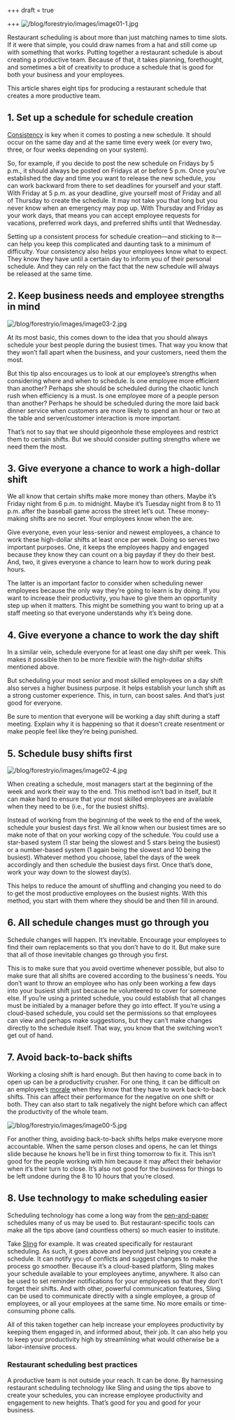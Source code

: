 +++
draft = true

+++
![/blog/forestryio/images/image01-1.jpg](/blog/forestryio/images/image01-1.jpg)

Restaurant scheduling is about more than just matching names to time slots. If it were that simple, you could draw names from a hat and still come up with something that works. Putting together a restaurant schedule is about creating a productive team. Because of that, it takes planning, forethought, and sometimes a bit of creativity to produce a schedule that is good for both your business and your employees.

This article shares eight tips for producing a restaurant schedule that creates a more productive team.

## 1\. Set up a schedule for schedule creation

[Consistency](https://getsling.com/blog/post/effective-leaders/) is key when it comes to posting a new schedule. It should occur on the same day and at the same time every week (or every two, three, or four weeks depending on your system).

So, for example, if you decide to post the new schedule on Fridays by 5 p.m., it should always be posted on Fridays at or before 5 p.m. Once you’ve established the day and time you want to release the new schedule, you can work backward from there to set deadlines for yourself and your staff. With Friday at 5 p.m. as your deadline, give yourself most of Friday and all of Thursday to create the schedule. It may not take you that long but you never know when an emergency may pop up. With Thursday and Friday as your work days, that means you can accept employee requests for vacations, preferred work days, and preferred shifts until that Wednesday.

Setting up a consistent process for schedule creation—and sticking to it—can help you keep this complicated and daunting task to a minimum of difficulty. Your consistency also helps your employees know what to expect. They know they have until a certain day to inform you of their personal schedule. And they can rely on the fact that the new schedule will always be released at the same time.

## 2\. Keep business needs and employee strengths in mind

![/blog/forestryio/images/image03-2.jpg](/blog/forestryio/images/image03-2.jpg)

At its most basic, this comes down to the idea that you should always schedule your best people during the busiest times. That way you know that they won’t fall apart when the business, and your customers, need them the most.

But this tip also encourages us to look at our employee’s strengths when considering where and when to schedule. Is one employee more efficient than another? Perhaps she should be scheduled during the chaotic lunch rush when efficiency is a must. Is one employee more of a people person than another? Perhaps he should be scheduled during the more laid back dinner service when customers are more likely to spend an hour or two at the table and server/customer interaction is more important.

That’s not to say that we should pigeonhole these employees and restrict them to certain shifts. But we should consider putting strengths where we need them the most.

## 3\. Give everyone a chance to work a high-dollar shift

We all know that certain shifts make more money than others. Maybe it’s Friday night from 6 p.m. to midnight. Maybe it’s Tuesday night from 8 to 11 p.m. after the baseball game across the street let’s out. These money-making shifts are no secret. Your employees know when the are.

Give everyone, even your less-senior and newest employees, a chance to work these high-dollar shifts at least once per week. Doing so serves two important purposes. One, it keeps the employees happy and engaged because they know they can count on a big payday if they do their best. And, two, it gives everyone a chance to learn how to work during peak hours.

The latter is an important factor to consider when scheduling newer employees because the only way they’re going to learn is by doing. If you want to increase their productivity, you have to give them an opportunity step up when it matters. This might be something you want to bring up at a staff meeting so that everyone understands why it’s being done.

## 4\. Give everyone a chance to work the day shift

In a similar vein, schedule everyone for at least one day shift per week. This makes it possible then to be more flexible with the high-dollar shifts mentioned above.

But scheduling your most senior and most skilled employees on a day shift also serves a higher business purpose. It helps establish your lunch shift as a strong customer experience. This, in turn, can boost sales. And that’s just good for everyone.

Be sure to mention that everyone will be working a day shift during a staff meeting. Explain why it is happening so that it doesn’t create resentment or make people feel like they’re being punished.

## 5\. Schedule busy shifts first

![/blog/forestryio/images/image02-4.jpg](/blog/forestryio/images/image02-4.jpg)

When creating a schedule, most managers start at the beginning of the week and work their way to the end. This method isn’t bad in itself, but it can make hard to ensure that your most skilled employees are available when they need to be (i.e., for the busiest shifts).

Instead of working from the beginning of the week to the end of the week, schedule your busiest days first. We all know when our busiest times are so make note of that on your working copy of the schedule. You could use a star-based system (1 star being the slowest and 5 stars being the busiest) or a number-based system (1 again being the slowest and 10 being the busiest). Whatever method you choose, label the days of the week accordingly and then schedule the busiest days first. Once that’s done, work your way down to the slowest day(s).

This helps to reduce the amount of shuffling and changing you need to do to get the most productive employees on the busiest nights. With this method, you start with them where they should be and then fill in around.

## 6\. All schedule changes must go through you

Schedule changes will happen. It’s inevitable. Encourage your employees to find their own replacements so that you don’t have to do it. But make sure that all of those inevitable changes go through you first.

This is to make sure that you avoid overtime whenever possible, but also to make sure that all shifts are covered according to the business's needs. You don’t want to throw an employee who has only been working a few days into your busiest shift just because he volunteered to cover for someone else. If you’re using a printed schedule, you could establish that all changes must be initialed by a manager before they go into effect. If you’re using a cloud-based schedule, you could set the permissions so that employees can view and perhaps make suggestions, but they can’t make changes directly to the schedule itself. That way, you know that the switching won’t get out of hand.

## 7\. Avoid back-to-back shifts

Working a closing shift is hard enough. But then having to come back in to open up can be a productivity crusher. For one thing, it can be difficult on an employee’s [morale](https://getsling.com/blog/post/managing-millennials/) when they know that they have to work back-to-back shifts. This can affect their performance for the negative on one shift or both. They can also start to talk negatively the night before which can affect the productivity of the whole team.

![/blog/forestryio/images/image00-5.jpg](/blog/forestryio/images/image00-5.jpg)

For another thing, avoiding back-to-back shifts helps make everyone more accountable. When the same person closes and opens, he can let things slide because he knows he’ll be in first thing tomorrow to fix it. This isn’t good for the people working with him because it may affect their behavior when it’s their turn to close. It’s also not good for the business for things to be left undone during the 8 to 10 hours that you’re closed.

## 8\. Use technology to make scheduling easier

Scheduling technology has come a long way from the [pen-and-paper](https://getsling.com/blog/post/free-employee-scheduling-software/) schedules many of us may be used to. But restaurant-specific tools can make all the tips above (and countless others) so much easier to institute.

Take [Sling](https://getsling.com/) for example. It was created specifically for restaurant scheduling. As such, it goes above and beyond just helping you create a schedule. It can notify you of conflicts and suggest changes to make the process go smoother. Because it’s a cloud-based platform, Sling makes your schedule available to your employees anytime, anywhere. It also can be used to set reminder notifications for your employees so that they don’t forget their shifts. And with other, powerful communication features, Sling can be used to communicate directly with a single employee, a group of employees, or all your employees at the same time. No more emails or time-consuming phone calls.

All of this taken together can help increase your employees productivity by keeping them engaged in, and informed about, their job. It can also help you to keep your productivity high by streamlining what would otherwise be a labor-intensive process.

### Restaurant scheduling best practices

A productive team is not outside your reach. It can be done. By harnessing restaurant scheduling technology like Sling and using the tips above to create your schedules, you can increase employee productivity and engagement to new heights. That’s good for you and good for your business.